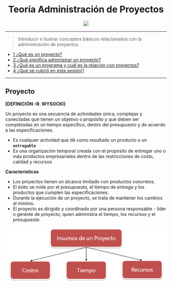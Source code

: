 

<div align="center">

# Teoría  Administración de Proyectos

<img src="https://media4.giphy.com/media/v1.Y2lkPTc5MGI3NjExdHh2cWkzZmp1NWFsYmthYmdzY2gzNGNhM2ZndXpmaWRoajI0YnprbiZlcD12MV9pbnRlcm5hbF9naWZfYnlfaWQmY3Q9Zw/krMpiV41eo264/giphy.gif"/></div>

---


> Introducir e ilustrar conceptos básicos relacionados con la administración de proyectos.

- [1 ¿Qué es un proyecto?]()
- [2 ¿Qué significa administrar un proyecto?]()
- [3 ¿Qué es un programa y cuál es la relación con proyectos?]()
- [4 ¿Qué se cubrió en esta sesión[]]()

---

## Proyecto

**[DEFINICIÓN –R. WYSOCKI]**

Un proyecto es una secuencia de actividades única, complejas y conectadas que  tienen un objetivo o propósito y que deben ser completadas en un tiempo específico,  dentro del presupuesto y de acuerdo a las especificaciones.

- Es cualquier actividad que dé como resultado un producto o un **`entregable`**
- Es una organización temporal creada con el propósito de entregar uno o más productos empresariales dentro de las restricciones de costo, calidad y recursos

**Caracteristicas**

- Los proyectos tienen un alcance limitado con productos concretos.
- El éxito se mide por el presupuesto, el tiempo de entrega y los productos que  cumplen las especificaciones.
- Durante la ejecución de un proyecto, se trata de mantener los cambios al mínimo.
- El proyecto es dirigido y coordinado por una persona responsable - líder o  gerente de proyecto; quien administra el tiempo, los recursos y el presupuesto


<div align="center">

<img src="image.png?raw=true" style="border: 2px solid white; border-radius: 8px;"  width="510px"/></div>

